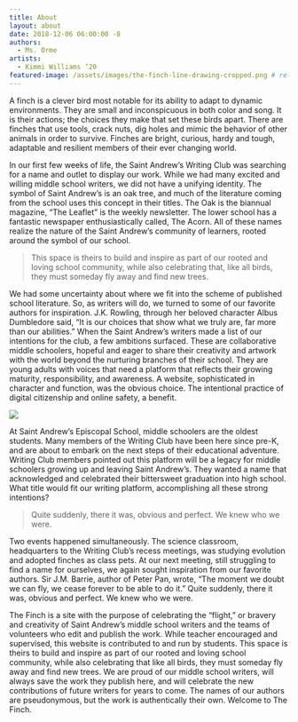 ```yaml
---
title: About
layout: about
date: 2018-12-06 06:00:00 -8
authors:
  - Ms. Orme
artists:
  - Kimmi Williams ’20
featured-image: /assets/images/the-finch-line-drawing-cropped.png # relative url for main image must begin with "/"
---
```


<span class="dropcap">A</span> finch is a clever bird most notable for its ability to adapt to dynamic environments. They are small and inconspicuous in both color and song. It is their actions; the choices they make that set these birds apart. There are finches that use tools, crack nuts, dig holes and mimic the behavior of other animals in order to survive. Finches are bright, curious, hardy and tough, adaptable and resilient members of their ever changing world.

In our first few weeks of life, the Saint Andrew’s Writing Club was searching for a name and outlet to display our work. While we had many excited and willing middle school writers, we did not have a unifying identity. The symbol of Saint Andrew’s is an oak tree, and much of the literature coming from the school uses this concept in their titles. The Oak is the biannual magazine, “The Leaflet” is the weekly newsletter. The lower school has a fantastic newspaper enthusiastically called, The Acorn. All of these names realize the nature of the Saint Andrew’s community of learners, rooted around the symbol of our school.

> This space is theirs to build and inspire as part of our rooted and loving school community, while also celebrating that, like all birds, they must someday fly away and find new trees.

We had some uncertainty about where we fit into the scheme of published school literature. So, as writers will do, we turned to some of our favorite authors for inspiration. J.K. Rowling, through her beloved character Albus Dumbledore said, “It is our choices that show what we truly are, far more than our abilities.” When the Saint Andrew’s writers made a list of our intentions for the club, a few ambitions surfaced. These are collaborative middle schoolers, hopeful and eager to share their creativity and artwork with the world beyond the nurturing branches of their school. They are young adults with voices that need a platform that reflects their growing maturity, responsibility, and awareness. A website, sophisticated in character and function, was the obvious choice. The intentional practice of digital citizenship and online safety, a benefit.

<div class="feat-img">
    <img src="{{ page.featured-image }}">
</div>

<span class="dropcap">At</span> Saint Andrew’s Episcopal School, middle schoolers are the oldest students. Many members of the Writing Club have been here since pre-K, and are about to embark on the next steps of their educational adventure. Writing Club members pointed out this platform will be a legacy for middle schoolers growing up and leaving Saint Andrew’s. They wanted a name that acknowledged and celebrated their bittersweet graduation into high school. What title would fit our writing platform, accomplishing all these strong intentions?

> Quite suddenly, there it was, obvious and perfect. We knew who we were.

Two events happened simultaneously. The science classroom, headquarters to the Writing Club’s recess meetings, was studying evolution and adopted finches as class pets. At our next meeting, still struggling to find a name for ourselves, we again sought inspiration from our favorite authors. Sir J.M. Barrie, author of Peter Pan, wrote, “The moment we doubt we can fly, we cease forever to be able to do it.” Quite suddenly, there it was, obvious and perfect. We knew who we were.

The Finch is a site with the purpose of celebrating the “flight,” or bravery and creativity of Saint Andrew’s middle school writers and the teams of volunteers who edit and publish the work. While teacher encouraged and supervised, this website is contributed to and run by students. This space is theirs to build and inspire as part of our rooted and loving school community, while also celebrating that like all birds, they must someday fly away and find new trees. We are proud of our middle school writers, will always save the work they publish here, and will celebrate the new contributions of future writers for years to come. The names of our authors are pseudonymous, but the work is authentically their own. Welcome to The Finch.
